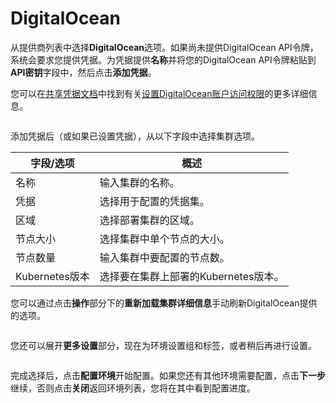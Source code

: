 # DigitalOcean

从提供商列表中选择**DigitalOcean**选项。如果尚未提供DigitalOcean API令牌，系统会要求您提供凭据。为凭据提供**名称**并将您的DigitalOcean API令牌粘贴到**API密钥**字段中，然后点击**添加凭据**。

您可以在[共享凭据文档](../../../settings/credentials/)中找到有关[设置DigitalOcean账户访问权限](../../../settings/credentials/digitalocean.md)的更多详细信息。

<figure><img src="../../..//assets/2.21.2-kaas-create-digitalocean-creds.png" alt=""><figcaption></figcaption></figure>

添加凭据后（或如果已设置凭据），从以下字段中选择集群选项。

| 字段/选项       | 概述                                                             |
| ------------------ | -------------------------------------------------------------------- |
| 名称               | 输入集群的名称。                                       |
| 凭据        | 选择用于配置的凭据集。              |
| 区域             | 选择部署集群的区域。                         |
| 节点大小          | 选择集群中单个节点的大小。             |
| 节点数量         | 输入集群中要配置的节点数。              |
| Kubernetes版本 | 选择要在集群上部署的Kubernetes版本。 |

您可以通过点击**操作**部分下的**重新加载集群详细信息**手动刷新DigitalOcean提供的选项。

<figure><img src="../../..//assets/2.21.2-kaas-create-digitalocean-cluster.png" alt=""><figcaption></figcaption></figure>

您还可以展开**更多设置**部分，现在为环境设置组和标签，或者稍后再进行设置。

<figure><img src="../../..//assets/2.15-kaas-provision-moresettings.png" alt=""><figcaption></figcaption></figure>

完成选择后，点击**配置环境**开始配置。如果您还有其他环境需要配置，点击**下一步**继续，否则点击**关闭**返回环境列表，您将在其中看到配置进度。
